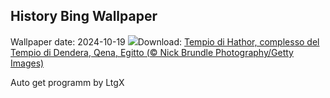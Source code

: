 ## History Bing Wallpaper
Wallpaper date: 2024-10-19
![](https://www.bing.com/th?id=OHR.DenderaTemple_IT-IT8470650196_UHD.jpg&w=1000)Download: [Tempio di Hathor, complesso del Tempio di Dendera, Qena, Egitto (© Nick Brundle Photography/Getty Images)](https://www.bing.com/th?id=OHR.DenderaTemple_IT-IT8470650196_UHD.jpg)

Auto get programm by LtgX
